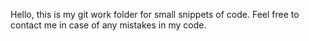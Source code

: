 Hello, this is my git work folder for small snippets of code. Feel free to contact me in case of any mistakes in my code.